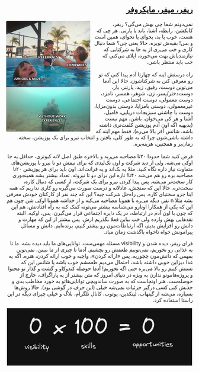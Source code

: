 <h2 id="refer" dir="rtl"><a class="header" href="#refer">ریفر، میفر، مایکروفر</a></h2>

<img src="assets/referral_meme.jpg" alt="referral_meme" style="float:left; max-width: 45%; height:auto; border-radius: 3px; margin-right: 10px">

<p dir="rtl">
نمی‌دونم شما چی بهش می‌گی؟ ریفر، کانکشن، رابطه، آشنا، باند یا پارتی. هر چی که هست، خوب یا بد، بخوای یا نخوای، همین است و بس! بقیه‌ش نویزه. حالا یعنی چی؟ شما دنبال کاری و خب می‌ری از یه جا به شرکتایی که نیازمندیاش بهت می‌خوره، اپلای می‌کنی که خب باید منتظر باشی. <br /><br />راه درستش اینه که چهارتا آدم پیدا کنی که تو رو معرفی کنن به شرکتاشون. حالا این آدما می‌تونن دوست، رفیق، زید، پارتنر، یار، دوست‌دختر/پسر، زن، شوهر، همسر، نامزد، دوست معمولی، دوست اجتماعی، دوست غیرمعمولی، دوستی بامزایا، دوستی بدون‌مزایا، دوست با چاشنی سبزیجات دریایی، فامیل، آشنا و هر کی می‌خوان، باشن، مهم نیست (بدیهیه اگه اون آدم پوزیشن کلفت‌تری داشته باشه، شانس آفر بالا می‌ره). فقط مهم اینه که داشته باشی‌شون چرا که به طور کلی، یافتن و انتخاب نیرو برای یک پوزیشن، سخته. زمان‌بر و همچنین، هزینه‌بره.<br /><br />فرض کنید شما حدودا ۲۰‌‌تا مصاحبه می‌رید و بالاخره طبق اصل لانه کبوتری، حداقل یه جا اوکی می‌شه. ولی از دید شرکت و اون تک‌لیدی که برای تیمش دو تا نیرو با پوزیشن‌های متفاوت نیاز داره نگاه کنید. مثلا یه بک‌اند و یه فرانت‌اند. اون باید برای هر پوزیشن ۲۰‌تا مصاحبه بره رو هم می‌شه ۴۰تا! تازه این برای دو تا نیروئه. تعداد بیشتر بشه همینجوری کار سخت‌تر می‌شه. پس پیدا کردن نیرو برای یک شرکت، از کسی که دنبال کاره، سخت‌تره. حالا این که سنجش، عادلانه و درست صورت می‌گیره رو کاری نداریم که همه اینا جزو سختیای کاره. پس راه‌حل شرکت چیه؟ این که چند نفر از کارکنان خودش معرفی بشه مثلا n نفر. دیگه می‌ره با همونا مصاحبه می‌کنه و از خداشه همونا اوکی شن چون هم این که یکی از همکارا اونارو می‌شناسه بیشتر می‌تونه کمک کنه به راه افتادنش، هم این که چون با اون آدم در ارتباطه، در یک دایره اجتماعی قرار می‌گیرن، پس، اوکیه. البته نقدهایی بهش وارده ولی خب بیاین فعلا بگذریم ازش.
پس بیشتر از این که مهارت و دانش رو افزایش بدیم، اگه ارتباطات‌مون رو بیشتر کنیم، برنده‌ایم. دانش و مسائل پیرامونش خواه ناخواه باگذشت زمان میاد.
</p>
<p dir="rtl">
فرای ریفر، دیده شدن و visibility مسئله مهمی‌ست. توانایی‌های ما باید دیده بشه. ما تا یه غذایی رو نخوریم، نمی‌تونیم طعمش رو بچشیم. آدما تا چیزی از ما نبینن، نمی‌تونن بفهمن که دانش‌مون چجوریه. پس «ارائه کردن»، واجبه و خوب ارائه کردن، هنره. اگه یه غذا دیزاین خوبی داشته باشه، احتمال می‌دیم طعمشم خوب باشه یا شانس این که تستش کنیم رو بالا می‌بره حتی اگه نخوریم! آدما حوصله کندوکاو و گشت و گذار تو محتوا و پروژه‌هامونو ندارن به ویژه در دنیای امروز که متن بیشتر از یه پاراگراف، خارج از حوصله‌ست. هنر اونجاست که به صورت ساندویچی توانایی‌هاتو به خورد مخاطب بدی و جذبش کنی کسی درگیر جزئیات نمی‌شه خیلی (این حرف در گوشی بود). حالا روش‌ها بسیاره، می‌شه از گیتهاب، لینکدین، یوتوب، کانال تلگرام، بلاگ و خیلی چیزای دیگه در این راستا استفاده کرد.
</p>
<p align="center">
    <img src="./assets/visibility.jpg" alt="visibility image" style="width: 500px; height:auto; display: block; margin-left: auto; margin-right: auto;">
</p>
